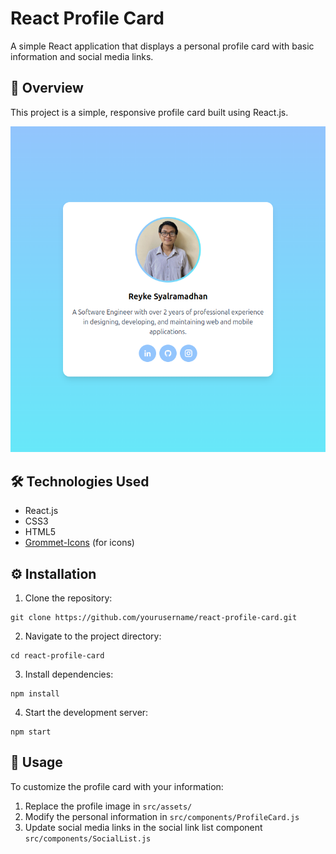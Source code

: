 # React Profile Card

A simple React application that displays a personal profile card with basic information and social media links.

## 📌 Overview

This project is a simple, responsive profile card built using React.js.

![Profile Card Screenshot](https://github.com/Reyshal/simple-profile-card/blob/main/my-profile-card.png)

## 🛠️ Technologies Used

- React.js
- CSS3
- HTML5
- [Grommet-Icons](https://icons.grommet.io/) (for icons)

## ⚙️ Installation

1. Clone the repository:

```
git clone https://github.com/yourusername/react-profile-card.git
```

2. Navigate to the project directory:

```
cd react-profile-card
```

3. Install dependencies:

```
npm install
```

4. Start the development server:

```
npm start
```

## 🎯 Usage

To customize the profile card with your information:

1. Replace the profile image in `src/assets/`
2. Modify the personal information in `src/components/ProfileCard.js`
3. Update social media links in the social link list component `src/components/SocialList.js`

